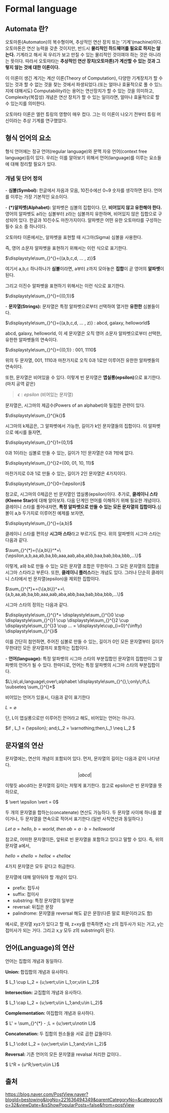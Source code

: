 # Formal language

## Automata 란?

<p> 오토마톤(Automaton)의 복수형이며, 추상적인 연산 장치 또는 '기계'(machine)이다. 오토마톤은 연산 능력을 갖춘 것이지만, 반드시 <b>물리적인 하드웨어를 필요로 하지는 않는다.</b> 기계라고 해서 꼭 우리가 보고 만질 수 있는 물리적인 것이여야 하는 것은 아니라는 뜻이다. 따라서 오토마타는 <b>추상적인 연산 장치(오토마톤)가 계산할 수 있는 것과 그렇지 않는 것에 대한 이론이다.</b></p>
 
<p> 이 이론이 생긴 계기는 계산 이론(Theory of Computation), 다양한 기계장치가 할 수 있는 것과 할 수 없는 것을 찾는 것에서 파생되었다.(또는 얼마나 효율적으로 풀 수 있느지에 대해서도) Computability라는 용어는 연산장치가 할 수 있는 것을 의미하고, Complexity(복잡성) 개념은 연산 장치가 할 수 있는 일이라면, 얼마나 효율적으로 할 수 있는지를 의미한다.</p>
 
<p> 오토마타 이론은 엘런 튜링의 영향이 매우 컸다. 그는 이 이론이 나오기 전부터 튜링 머신이라는 추상 기계를 연구했었다.</p>


## 형식 언어의 요소

<p> 형식 언어에는 정규 언어(regular language)와 문맥 자유 언어(context free language)등이 있다. 우리는 이를 알아보기 위해서 언어(language)를 이루는 요소들에 대해 정리할 필요가 있다.

### 개념 및 단어 정의

<p> - <b>심볼(Symbol):</b> 한글에서 자음과 모음, 10진수에선 0~9 숫자를 생각하면 된다. 언어를 이루는 가장 기본적인 요소이다.

<p> - <b>(*)알파벳(Alphabet):</b> 알파벳은 심볼의 집합이다. 단, <b>비어있지 않고 유한해야 한다.</b> 영어의 알파벳도 a라는 심볼부터 z라는 심볼까지 유한하며, 비어있지 않은 집합으로 구성되어 있다. 한글과 10진수도 마찬가지이다. 알파벳은 어떤 유한 오토마타를 구성하는 필수 요소 중 하나이다.</p>

<p> 오토마타 이론에서는, 알파벳을 표현할 때 시그마(Sigma) 심볼을 사용한다.</p>

<p> 즉, 영어 소문자 알파벳을 표현하기 위해서는 이런 식으로 표기한다.</p>
<p></p>

$\displaystyle\sum_{}^{}={(a,b,c,d, ... , z)}$

<p> 여기서 a,b,c 하나하나가 <b>심볼</b>이라면, a부터 z까지 모아놓은 <b>집합</b>이 곧 영어의 <b>알파벳</b>이 된다.</p>

<p>그리고 이진수 알파벳을 표현하기 위해서는 이런 식으로 표기한다.</p>
<p></p>

$\displaystyle\sum_{}^{}={(0,1)}$

<p> - <b> 문자열(Strings):</b> 문자열은 특정 알파벳으로부터 선택하여 열거한 <b>유한한</b> 심볼들이다.
<p></p>

$\displaystyle\sum_{}^{}={(a,b,c,d, ... , z)} : abcd, galaxy, helloworld$

<p> abcd, galaxy, helloworld, 이 세 문자열은 오직 영어 소문자 알파벳으로부터 선택한, 유한한 알파벳들의 연속이다.</p>
<p></p>

$\displaystyle\sum_{}^{}={(0,1)} : 001, 1110$

<p> 위의 두 문자열, 001, 1110과 마찬가지로 오직 0과 1로만 이루어진 유한한 알파벳들의 연속이다.</p>
<p> 또한, 문자열은 비어있을 수 있다. 이렇게 빈 문자열은 <b>앱실롱(epsilon)</b>으로 표기한다.(마치 공역 같은)</p>

> $\epsilon : epsilon$ (비어있는 문자열)

<p> 문자열은, 시그마의 제곱수(Powers of an alphabet)와 밀접한 관련이 있다.</p>

$\displaystyle\sum_{}^{}k{}$

<p> 시그마의 k제곱은, 그 알파벳에서 가능한, 길이가 k인 문자열들의 집합이다. 이 알파벳으로 예시를 들자면,</p>

$\displaystyle\sum_{}^{}1={0,1}$

<p> 0과 1이라는 심볼로 만들 수 있는, 길이가 1인 문자열은 0과 1밖에 없다.</p>

$\displaystyle\sum_{}^{}2={00, 01, 10, 11}$

<p> 마찬가지로 0과 1로 만들 수 있는, 길이가 2인 문자열은 4가지이다. </p>

$\displaystyle\sum_{}^{}0={\epsilon}$

<p> 참고로, 시그마의 0제곱은 빈 문자열인 앱실롱(epsilon)이다. 추가로, <b>클레이니 스타(Kleene Star)</b>에 대해 알아보자. 다음 단계인 언어를 이해하기 위해 필요한 개념이다. 클레이니 스타를 풀어내자면, <b>특정 알파벳으로 만들 수 있는 모든 문자열의 집합이다.</b>심볼이 a,b 두가지로 이루어진 예제를 보자면,</p>

$\displaystyle\sum_{}^{}={a,b}$

<p> 클레이니 스타를 편의상 <b>시그마 스타</b>라고 부르기도 한다. 위의 알파벳의 시그마 스타는 다음과 같다.</p>

$\sum_{}^{*}={\{a,b\}}^*=\{\epsilon,a,b,aa,ab,ba,bb,aaa,aab,aba,abb,baa,bab,bba,bbb,...\}$

<p>이렇게, a와 b로 만들 수 있는 모든 문자열 조합은 무한하다. 그 모든 문자열의 집합을 시그마 스타라고 부른다. 또한, <b>클레이니 플러스</b>라는 개념도 있다. 그러나 단순히 클레이니 스타에서 빈 문자열(epsilon)을 제외한 집합이다.</p>

$\sum_{}^{*}+={\{a,b\}}^+=\{a,b,aa,ab,ba,bb,aaa,aab,aba,abb,baa,bab,bba,bbb,...\}$

<p> 시그마 스타의 정의는 다음과 같다.</p>

$\displaystyle\sum_{}^{}*= \displaystyle\sum_{}^{}0 \cup \displaystyle\sum_{}^{}1 \cup \displaystyle\sum_{}^{}2 \cup \displaystyle\sum_{}^{}3 \cup ... = \displaystyle\cup_{i=0}^{\infty} \displaystyle\sum_{}^{}i$

<p> 이를 간단히 첨언하면, 주어진 심볼로 만들 수 있는, 길이가 0인 모든 문자열부터 길이가 무한대인 모든 문자열까지 포함하는 집합이다.</p>

<p> - <b>언어(language):</b> 특정 알파벳의 시그마 스타의 부분집합인 문자열의 집합만이 그 알파벳의 언어가 될 수 있다. 한마디로, 언어는 특정 알파벳의 시그마 스타의 부분집합이다.</p>

$L\;is\;a\;language\;over\;alphabet \displaystyle\sum_{}^{},\;only\;if\;L \subseteq \sum_{}^{}*$

<p> 비어있는 언어가 있을시, 다음과 같이 표기한다</p>

$L = \varnothing$

<p> 단, L이 앱실롱으로만 이루어진 언어라고 해도, 비어있는 언어는 아니다.</p>

$if \, L_1 = \{\epsilon\}\; and\;L_2 = \varnothing\;then\,L_1 \neq L_2 $

## 문자열의 연산

<p> 문자열에는, 연산의 개념이 포함되어 있다. 먼저, 문자열의 길이는 다음과 같이 나타낸다.</p>

$$ \vert abcd \vert$$

<p> 이렇듯 abcd라는 문자열의 길이는 저렇게 표기한다. 참고로 epsilon은 빈 문자열을 뜻하므로,<p>

$ \vert \epsilon \vert = 0$

<p> 두 개의 문자열을 합하는(concatenate) 연산도 가능하다. 두 문자열 사이에 하나를 붙이거나, 두 문자열을 연속으로 적어서 표기한다.(일반 사칙연산과 동일하다.)</p>

$Let\;a = hello,\;b = world, \; then \; ab = a\cdot b = helloworld$

<p> 참고로, 어떠한 문자열이든, 앞뒤로 빈 문자열을 포함하고 있다고 말할 수 있다. 즉, 위의 문자열 a에서,<p>

$hello = \epsilon hello = hello\epsilon = \epsilon hello \epsilon$

<p> 4가지 문자열은 모두 같다고 취급한다.</p>

<p> 문자열에 대해 알아둬야 할 개념이 있다. </p>
<ul>
    <li>prefix: 접두사</li>
    <li>suffix: 접미사</li>
    <li>substring: 특정 문자열의 일부분</li>
    <li>reversal: 뒤집은 문장</li>
    <li>palindrome: 문자열을 reversal 해도 같은 문장(다른 말로 회문이라고도 함)</li>
</ul>
<p> 예시로, 문자열 xyz가 있다고 할 때, z=xy를 만족하면 x는 z의 접두사가 되는 거고, y는 접미사가 되는 거다. 그리고 x,y 모두 z의 substring이 된다.</p>

## 언어(Language)의 연산

<p>언어는 집합의 개념과 동일하다.</p>

<p><b>Union: </b>합집합의 개념과 유사하다.</p>

$ L_1 \cup L_2 = \{u\;\vert\;u\in L_1\;or\;u\in L_2\}$ 

<p><b>Intersection: </b>교집합의 개념과 유사하다.</p>

$ L_1 \cap L_2 = \{u\;\vert\;u\in L_1\;and\;u\in L_2\}$ 

<p><b>Complementation: </b>여집합의 개념과 유사하다.</p>

$ L' = \sum_{}^{*} - \;L = \{u\;\vert\;u\notin L\}$ 

<p><b>Concatenation: </b>두 집합의 원소들을 서로 곱한 값들이다.</p>

$ L_1 \cdot L_2 = \{uv\;\vert\;u\in L_1\;and\;v\in L_2\}$ 

<p><b>Reversal: </b>기존 언어의 모든 문자열을 revalsal 처리한 값이다..</p>

$ L^R = \{u^R\;\vert\;u\in L\}$ 

## 출처
https://blog.naver.com/PostView.naver?blogId=bestowing&logNo=221636494349&parentCategoryNo=&categoryNo=32&viewDate=&isShowPopularPosts=false&from=postView